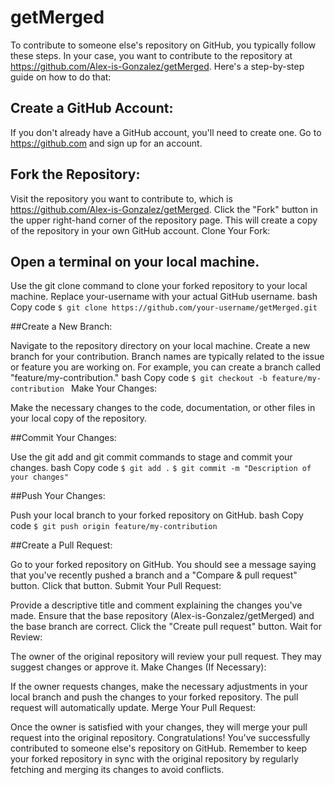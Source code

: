 # getMerged

To contribute to someone else's repository on GitHub, you typically follow these steps. In your case, you want to contribute to the repository at https://github.com/Alex-is-Gonzalez/getMerged. Here's a step-by-step guide on how to do that:

## Create a GitHub Account:
If you don't already have a GitHub account, you'll need to create one. Go to https://github.com and sign up for an account.

## Fork the Repository:

Visit the repository you want to contribute to, which is https://github.com/Alex-is-Gonzalez/getMerged.
Click the "Fork" button in the upper right-hand corner of the repository page. This will create a copy of the repository in your own GitHub account.
Clone Your Fork:

## Open a terminal on your local machine.
Use the git clone command to clone your forked repository to your local machine. Replace your-username with your actual GitHub username.
bash
Copy code
 ` $ git clone https://github.com/your-username/getMerged.git  `

##Create a New Branch:

Navigate to the repository directory on your local machine.
Create a new branch for your contribution. Branch names are typically related to the issue or feature you are working on. For example, you can create a branch called "feature/my-contribution."
bash
Copy code
`$ git checkout -b feature/my-contribution `
Make Your Changes:

Make the necessary changes to the code, documentation, or other files in your local copy of the repository.

##Commit Your Changes:

Use the git add and git commit commands to stage and commit your changes.
bash
Copy code
` $ git add . `
` $ git commit -m "Description of your changes" `

##Push Your Changes:

Push your local branch to your forked repository on GitHub.
bash
Copy code
` $ git push origin feature/my-contribution `

##Create a Pull Request:

Go to your forked repository on GitHub.
You should see a message saying that you've recently pushed a branch and a "Compare & pull request" button. Click that button.
Submit Your Pull Request:

Provide a descriptive title and comment explaining the changes you've made.
Ensure that the base repository (Alex-is-Gonzalez/getMerged) and the base branch are correct.
Click the "Create pull request" button.
Wait for Review:

The owner of the original repository will review your pull request. They may suggest changes or approve it.
Make Changes (If Necessary):

If the owner requests changes, make the necessary adjustments in your local branch and push the changes to your forked repository. The pull request will automatically update.
Merge Your Pull Request:

Once the owner is satisfied with your changes, they will merge your pull request into the original repository.
Congratulations! You've successfully contributed to someone else's repository on GitHub. Remember to keep your forked repository in sync with the original repository by regularly fetching and merging its changes to avoid conflicts.

